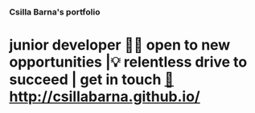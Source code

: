 ### Csilla Barna's portfolio
 # junior developer 👩‍💻 open to new opportunities |💡 relentless drive to succeed | get in touch [📨](https://csillabarna.github.io/) http://csillabarna.github.io/
